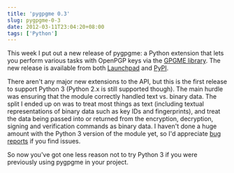 ```yaml
---
title: 'pygpgme 0.3'
slug: pygpgme-0-3
date: 2012-03-11T23:04:20+08:00
tags: ['Python']
---
```


This week I put out a new release of pygpgme: a Python extension that
lets you perform various tasks with OpenPGP keys via the [GPGME
library](http://www.gnupg.org/related_software/gpgme/). The new release
is available from both
[Launchpad](https://launchpad.net/pygpgme/trunk/0.3) and
[PyPI](http://pypi.python.org/pypi/pygpgme/0.3).

There aren\'t any major new extensions to the API, but this is the first
release to support Python 3 (Python 2.x is still supported though). The
main hurdle was ensuring that the module correctly handled text vs.
binary data. The split I ended up on was to treat most things as text
(including textual representations of binary data such as key IDs and
fingerprints), and treat the data being passed into or returned from the
encryption, decryption, signing and verification commands as binary
data. I haven\'t done a huge amount with the Python 3 version of the
module yet, so I\'d appreciate [bug
reports](https://bugs.launchpad.net/pygpgme/+filebug) if you find
issues.

So now you\'ve got one less reason not to try Python 3 if you were
previously using pygpgme in your project.
